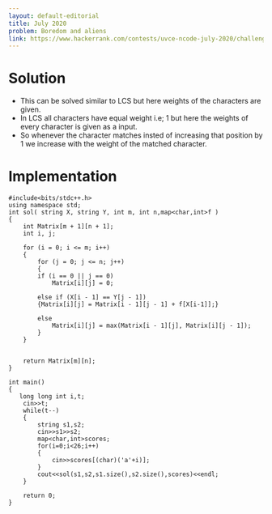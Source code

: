 ```yaml
---
layout: default-editorial
title: July 2020
problem: Boredom and aliens
link: https://www.hackerrank.com/contests/uvce-ncode-july-2020/challenges/ability
---
```

# Solution

* This can be solved similar to LCS but here weights of the characters are given.
* In LCS all characters have equal weight i.e; $1$ but here the weights of every character is given as a input.
* So whenever the character matches insted of increasing that position by 1 we increase with the weight of the matched character.

# Implementation
~~~
#include<bits/stdc++.h>  
using namespace std; 
int sol( string X, string Y, int m, int n,map<char,int>f )  
{  
    int Matrix[m + 1][n + 1];  
    int i, j;  
  
    for (i = 0; i <= m; i++)  
    {  
        for (j = 0; j <= n; j++)  
        {  
        if (i == 0 || j == 0)  
            Matrix[i][j] = 0;  
      
        else if (X[i - 1] == Y[j - 1])  
        {Matrix[i][j] = Matrix[i - 1][j - 1] + f[X[i-1]];}  
      
        else
            Matrix[i][j] = max(Matrix[i - 1][j], Matrix[i][j - 1]);  
        }  
    }  
          
   
    return Matrix[m][n];  
}  
  
int main()  
{  
   long long int i,t;
    cin>>t;
    while(t--)
    {
        string s1,s2;
        cin>>s1>>s2;
        map<char,int>scores;
        for(i=0;i<26;i++)
        {
            cin>>scores[(char)('a'+i)];
        }
        cout<<sol(s1,s2,s1.size(),s2.size(),scores)<<endl;
    }
      
    return 0;  
}  
~~~
